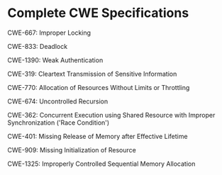 

# Complete CWE Specifications

CWE-667: Improper Locking

CWE-833: Deadlock

CWE-1390: Weak Authentication

CWE-319: Cleartext Transmission of Sensitive Information

CWE-770: Allocation of Resources Without Limits or Throttling

CWE-674: Uncontrolled Recursion

CWE-362: Concurrent Execution using Shared Resource with Improper Synchronization ('Race Condition')

CWE-401: Missing Release of Memory after Effective Lifetime

CWE-909: Missing Initialization of Resource

CWE-1325: Improperly Controlled Sequential Memory Allocation